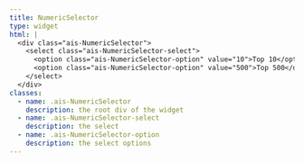 ```yaml
---
title: NumericSelector
type: widget
html: |
  <div class="ais-NumericSelector">
    <select class="ais-NumericSelector-select">
      <option class="ais-NumericSelector-option" value="10">Top 10</option>
      <option class="ais-NumericSelector-option" value="500">Top 500</option>
    </select>
  </div>
classes:
  - name: .ais-NumericSelector
    description: the root div of the widget
  - name: .ais-NumericSelector-select
    description: the select
  - name: .ais-NumericSelector-option
    description: the select options
---
```

